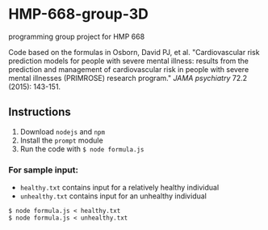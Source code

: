 # HMP-668-group-3D
programming group project for HMP 668

Code based on the formulas in Osborn, David PJ, et al. "Cardiovascular risk prediction models for people with severe mental illness: results from the prediction and management of cardiovascular risk in people with severe mental illnesses (PRIMROSE) research program." _JAMA psychiatry_ 72.2 (2015): 143-151. 

## Instructions
1. Download `nodejs` and `npm`
2. Install the `prompt` module
3. Run the code with ``` $ node formula.js ```
### For sample input:
* `healthy.txt` contains input for a relatively healthy individual
* `unhealthy.txt` contains input for an unhealthy individual
```
$ node formula.js < healthy.txt
$ node formula.js < unhealthy.txt
```